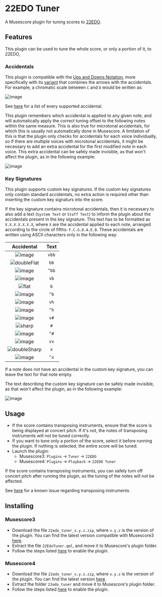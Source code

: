 # 22EDO Tuner
A Musescore plugin for tuning scores to [22EDO](https://en.xen.wiki/w/22edo).


## Features
This plugin can be used to tune the whole score, or only a portion of it, to 22EDO,

### Accidentals

This plugin is compatible with the [Ups and Downs Notation](https://en.xen.wiki/w/22edo#Ups_and_Downs_Notation), more specifically with its [variant](https://en.xen.wiki/w/Alternative_symbols_for_ups_and_downs_notation#Sharp-3) that combines the arrows with the accidentals.  For example, a chromatic scale between `C` and `D` would be written as:

![image](https://github.com/looptailG/musescore-22edo-tuner/assets/99362337/baf955eb-6bee-4f99-80e2-a97f7f19d70e)

See [here](https://github.com/looptailG/musescore-22edo-tuner/wiki/Supported-Accidentals) for a list of every supported accidental.

This plugin remembers which accidental is applied to any given note, and will automatically apply the correct tuning offset to the following notes within the same measure.  This is also true for microtonal accidentals, for which this is usually not automatically done in Musescore.  A limitation of this is that the plugin only checks for accidentals for each voice individually, so if there are multiple voices with microtonal accidentals, it might be necessary to add an extra accidental for the first modified note in each voice.  This extra accidental can be safely made invisible, as that won't affect the plugin, as in the following example:

![image](https://github.com/looptailG/musescore-22edo-tuner/assets/99362337/7f5c20c8-6a68-441a-8294-45654d0678b0)

### Key Signatures

This plugin supports custom key signatures.  If the custom key signatures only contain standard accidentals, no extra action is required other than inserting the custom key signaturs into the score.

If the key signature contains microtonal accidentals, then it is necessary to also add a text (`System Text` or `Staff Text`) to inform the plugin about the accidentals present in the key signature.  This text has to be formatted as `X.X.X.X.X.X.X`, where `X` are the accidental applied to each note, arranged according to the circle of fifths: `F.C.G.D.A.E.B`.  These accidentals are written using ASCII characters only in the following way:

| Accidental | Text |
| :--------: | :--: |
| ![image](https://github.com/looptailG/musescore-22edo-tuner/assets/99362337/decf7f19-9781-4eaf-8ba1-fc5e0e800935) | `vbb` |
| ![doubleFlat](https://github.com/looptailG/musescore-31edo-tuner/assets/99362337/aed40ea1-31b3-4ce8-97a3-c737ec7dc51c) | `bb` |
| ![image](https://github.com/looptailG/musescore-22edo-tuner/assets/99362337/daad1af2-6a2c-4b10-9f03-98859544f15f) | `^bb` |
| ![image](https://github.com/looptailG/musescore-22edo-tuner/assets/99362337/6d9233ef-7a94-457f-bd70-5874868417a7) | `vb` |
| ![flat](https://github.com/looptailG/musescore-31edo-tuner/assets/99362337/5fe008de-b58c-4ad4-bec7-51449c2050f4) | `b` |
| ![image](https://github.com/looptailG/musescore-22edo-tuner/assets/99362337/03f057c6-de5d-410d-ab16-c4a3017b76f4) | `^b` |
| ![image](https://github.com/looptailG/musescore-22edo-tuner/assets/99362337/ad058fc6-47a8-4869-84b0-15ab08024798) | `vh` |
| ![image](https://github.com/looptailG/musescore-22edo-tuner/assets/99362337/c34427a9-1906-4849-93fa-f68e8ab41927) | `^h` |
| ![image](https://github.com/looptailG/musescore-22edo-tuner/assets/99362337/a6f765af-29d3-4fc2-bad2-b69a418fce46) | `v#` |
| ![sharp](https://github.com/looptailG/musescore-31edo-tuner/assets/99362337/8d63ed6d-6495-4f73-a4f5-2c2dde707008) | `#` |
| ![image](https://github.com/looptailG/musescore-22edo-tuner/assets/99362337/bd1a9a12-56dc-4d79-bb8c-bb2f16a31a6a) | `^#` |
| ![image](https://github.com/looptailG/musescore-22edo-tuner/assets/99362337/431efcd1-2c59-4904-8cc9-658b3905b57c) | `vx` |
| ![doubleSharp](https://github.com/looptailG/musescore-31edo-tuner/assets/99362337/83bbb0e3-00e3-4ed6-b57d-ac679d757401) | `x` |
| ![image](https://github.com/looptailG/musescore-22edo-tuner/assets/99362337/415e1c1d-39b7-4295-92be-ff3391dcb1ea) | `^x` |

If a note does not have an accidental in the custom key signature, you can leave the text for that note empty.

The text describing the custom key signature can be safely made invisible, as that won't affect the plugin, as in the following example:

![image](https://github.com/looptailG/musescore-22edo-tuner/assets/99362337/dc6d7dbb-0295-46a1-9a7d-564d35ae03e2)


## Usage
- If the score contains transposing instruments, ensure that the score is being displayed at concert pitch.  If it's not, the notes of transposing instruments will not be tuned correctly.
- If you want to tune only a portion of the score, select it before running the plugin.  If nothing is selected, the entire score will be tuned.
- Launch the plugin:
  - Musescore3: <code>Plugins</code> → <code>Tuner</code> → <code>22EDO</code>
  - Musescore4: <code>Plugins</code> → <code>Playback</code> → <code>22EDO Tuner</code>

If the score contains transposing instruments, you can safely turn off concert pitch after running the plugin, as the tuning of the notes will not be affected.

See [here](https://github.com/looptailG/musescore-22edo-tuner/wiki/Known-Issues#incorrect-handling-of-microtonal-accidental-for-transposing-instruments) for a known issue regarding transposing instruments.


## Installing
### Musescore3
- Download the file <code>22edo_tuner_x.y.z.zip</code>, where <code>x.y.z</code> is the version of the plugin.  You can find the latest version compatible with Musescore3 [here](https://github.com/looptailG/musescore-22edo-tuner/releases/tag/v1.1.5).
- Extract the file `22EdoTuner.qml`, and move it to Musescore's plugin folder.
- Follow the steps listed [here](https://musescore.org/en/handbook/3/plugins#enable-disable) to enable the plugin.

### Musescore4
- Download the file <code>22edo_tuner_x.y.z.zip</code>, where <code>x.y.z</code> is the version of the plugin.  You can find the latest version [here](https://github.com/looptailG/musescore-22edo-tuner/releases/latest).
- Extract the folder `22edo_tuner` and move it to Musescore's plugin folder.
- Follow the steps listed [here](https://musescore.org/en/handbook/4/plugins#enable-disable) to enable the plugin.
